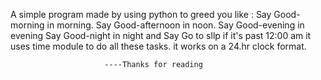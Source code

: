 A simple program made by using python to greed you
like : Say Good-morning in morning.
       Say Good-afternoon in noon.
       Say Good-evening in evening
       Say Good-night in night
       and Say Go to sllp if it's past 12:00 am
it uses time module to do all these tasks.
it works on a 24.hr clock format.


                         ----Thanks for reading
